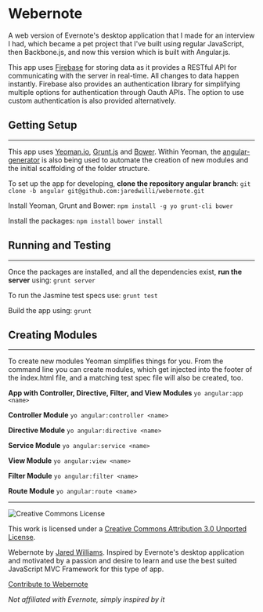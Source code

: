 Webernote
=========

A web version of Evernote's desktop application that I made for an interview I had, which became a pet project that I've built using regular JavaScript, then Backbone.js, and now this version which is built with Angular.js.

This app uses [Firebase](http://firebase.com) for storing data as it provides a RESTful API for communicating with the server in real-time. All changes to data happen instantly. Firebase also provides an authentication library for simplifying multiple options for authentication through Oauth APIs. The option to use custom authentication is also provided alternatively.


## Getting Setup
----------------------------------------------

This app uses [Yeoman.io](http://yeoman.io), [Grunt.js](http://gruntjs.com) and [Bower](http://bower.com).
Within Yeoman, the [angular-generator](https://github.com/yeoman/generator-angular) is also being used to automate the creation of new modules and the initial scaffolding of the folder structure.

To set up the app for developing, **clone the repository angular branch**:
`git clone -b angular git@github.com:jaredwilli/webernote.git`


Install Yeoman, Grunt and Bower:
`npm install -g yo grunt-cli bower`


Install the packages:
`npm install`
`bower install`


## Running and Testing
----------------------------------------------

Once the packages are installed, and all the dependencies exist, **run the server** using:
`grunt server`


To run the Jasmine test specs use:
`grunt test`


Build the app using:
`grunt`


## Creating Modules
----------------------------------------------

To create new modules Yeoman simplifies things for you. From the command line you can create modules, which get injected into the footer of the index.html file, and a matching test spec file will also be created, too.


**App with Controller, Directive, Filter, and View Modules**
`yo angular:app <name>`

**Controller Module**
`yo angular:controller <name>`

**Directive Module**
`yo angular:directive <name>`

**Service Module**
`yo angular:service <name>`

**View Module**
`yo angular:view <name>`

**Filter Module**
`yo angular:filter <name>`

**Route Module**
`yo angular:route <name>`



----------------------------------------------

![Creative Commons License](http://i.creativecommons.org/l/by/3.0/88x31.png "Creative Commons License")

This work is licensed under a [Creative Commons Attribution 3.0 Unported License](http://creativecommons.org/licenses/by/3.0/).

Webernote by [Jared Williams](http://anti-code.com). Inspired by Evernote's desktop application and motivated by a passion and desire to learn and use the best suited JavaScript MVC Framework for this type of app.

[Contribute to Webernote](https://github.com/jaredwilli/webernote/tree/angular)

*Not affiliated with Evernote, simply inspired by it*